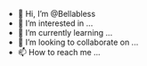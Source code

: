- 👋 Hi, I’m @Bellabless
- 👀 I’m interested in ...
- 🌱 I’m currently learning ...
- 💞️ I’m looking to collaborate on ...
- 📫 How to reach me ...

<!---
Bellabless/Bellabless is a ✨ special ✨ repository because its `README.md` (this file) appears on your GitHub profile.
You can click the Preview link to take a look at your changes.
--->
